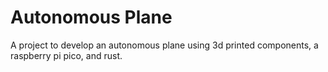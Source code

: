 # Autonomous Plane

A project to develop an autonomous plane using 3d printed components, a raspberry pi pico, and rust.
